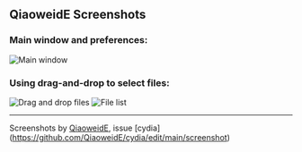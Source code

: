 ## QiaoweidE Screenshots

### Main window and preferences:
![Main window](readme.png)

### Using drag-and-drop to select files:
![Drag and drop files](drag-and-drop-files.png)
![File list](file-list.png)

---
Screenshots by [QiaoweidE](https://github.com/QiaoweidE), issue [cydia] (https://github.com/QiaoweidE/cydia/edit/main/screenshot)
